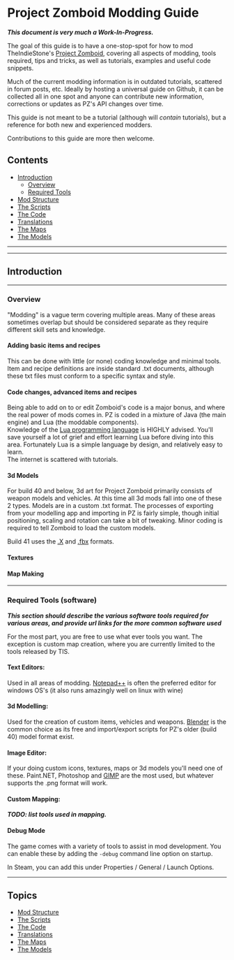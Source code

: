 # Project Zomboid Modding Guide
**_This document is very much a Work-In-Progress._**

The goal of this guide is to have a one-stop-spot for how to mod TheIndieStone's [Project Zomboid](https://projectzomboid.com), covering all aspects of modding, tools required, tips and tricks, as well as tutorials, examples and useful code snippets.

Much of the current modding information is in outdated tutorials, scattered in forum posts, etc. Ideally by hosting a universal guide on Github, it can be collected all in one spot and anyone can contribute new information, corrections or updates as PZ's API changes over time.

This guide is not meant to be a tutorial (although will *contain* tutorials), but a reference for both new and experienced modders.

Contributions to this guide are more then welcome.


## Contents
* [Introduction](#Introduction)
  * [Overview](#overview)  
  * [Required Tools](#required-tools-software)
* [Mod Structure](./structure/README.md)
* [The Scripts](./scripts/README.md)  
* [The Code](./api/README.md)  
* [Translations](./translations/README.md)  
* [The Maps](./mapping/README.md)  
* [The Models](./modelling/README.md)  

----------------------------------------------------------------------------------
----------------------------------------------------------------------------------
## Introduction

----------------------------------------
### Overview
"Modding" is a vague term covering multiple areas. Many of these areas sometimes overlap but should be considered separate as they require different skill sets and knowledge.

#### Adding basic items and recipes
This can be done with little (or none) coding knowledge and minimal tools. Item and recipe definitions are inside standard .txt documents, although these txt files must conform to a specific syntax and style.  

#### Code changes, advanced items and recipes
Being able to add on to or edit Zomboid's code is a major bonus, and where the real power of mods comes in. PZ is coded in a mixture of Java (the main engine) and Lua (the moddable components).  
Knowledge of the [Lua programming language](https://www.lua.org/) is HIGHLY advised. You'll save yourself a lot of grief and effort learning Lua before diving into this area. Fortunately Lua is a simple language by design, and relatively easy to learn.  
The internet is scattered with tutorials.

#### 3d Models
For build 40 and below, 3d art for Project Zomboid primarily consists of weapon models and vehicles. At this time all 3d mods fall into one of these 2 types.  Models are in a custom .txt format.
The processes of exporting from your modelling app and importing in PZ is fairly simple, though initial positioning, scaling and rotation can take a bit of tweaking. Minor coding is required to tell Zomboid to load the custom models.

Build 41 uses the [.X](https://en.wikipedia.org/wiki/.x) and [.fbx](https://en.wikipedia.org/wiki/FBX) formats.

#### Textures


#### Map Making

----------------------------------------
### Required Tools (software)
**_This section should describe the various software tools required for various areas, and provide url links for the more common software used_**

For the most part, you are free to use what ever tools you want. The exception is custom map creation, where you are currently limited to the tools released by TIS.

#### Text Editors:
Used in all areas of modding. [Notepad++](https://notepad-plus-plus.org) is often the preferred editor for windows OS's (it also runs amazingly well on linux with wine)

#### 3d Modelling:
Used for the creation of custom items, vehicles and weapons. [Blender](https://blender.org) is the common choice as its free and import/export scripts for PZ's older (build 40) model format exist. 

#### Image Editor:
If your doing custom icons, textures, maps or 3d models you'll need one of these. Paint.NET, Photoshop and [GIMP](https://gimp.org) are the most used, but whatever supports the .png format will work.

#### Custom Mapping:
**_TODO: list tools used in mapping._**

#### Debug Mode
The game comes with a variety of tools to assist in mod development. You can enable these by adding the `-debug` command line option on startup.

In Steam, you can add this under Properties / General / Launch Options.

----------------------------------------------------------------------------------

## Topics
* [Mod Structure](./structure/README.md)
* [The Scripts](./scripts/README.md)  
* [The Code](./api/README.md)  
* [Translations](./translations/README.md)  
* [The Maps](./mapping/README.md)  
* [The Models](./modelling/README.md)  
